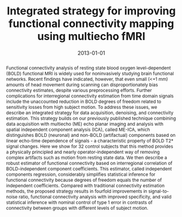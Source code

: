 ---
title: "Integrated strategy for improving functional connectivity mapping using multiecho fMRI"
date: 2013-01-01
authors_string: Prantik Kundu, Noah Brenowitz, Valerie Voon, Yulia Worbe, Petra Vértes, Souheil Inati, Ziad Saad, Peter Bandettini, Edward Bullmore
authors:
   - Prantik Kundu
   - Noah Brenowitz
   - Valerie Voon
   - Yulia Worbe
   - Petra Vértes
   - Souheil Inati
   - Ziad Saad
   - Peter Bandettini
   - Edward Bullmore
author_ids:
   - prantik_kundu
   - peter_bandettini
journal: 'Proceedings of National Academy of Sciences'
volume: 110
issue: 40
pages: 16187-16192
book_title: ''
publisher: ''
abstract: 'Functional connectivity analysis of resting state blood oxygen level-dependent (BOLD) functional MRI is widely used for noninvasively studying brain functional networks. Recent findings have indicated, however, that even small (<=1 mm) amounts of head movement during scanning can disproportionately bias connectivity estimates, despite various preprocessing efforts. Further complications for interregional connectivity estimation from time domain signals include the unaccounted reduction in BOLD degrees of freedom related to sensitivity losses from high subject motion. To address these issues, we describe an integrated strategy for data acquisition, denoising, and connectivity estimation. This strategy builds on our previously published technique combining data acquisition with multiecho (ME) echo planar imaging and analysis with spatial independent component analysis (ICA), called ME-ICA, which distinguishes BOLD (neuronal) and non-BOLD (artifactual) components based on linear echo-time dependence of signals - a characteristic property of BOLD T2* signal changes. Here we show for 32 control subjects that this method provides a physically principled and nearly operator-independent way of removing complex artifacts such as motion from resting state data. We then describe a robust estimator of functional connectivity based on interregional correlation of BOLD-independent component coefficients. This estimator, called independent components regression, considerably simplifies statistical inference for functional connectivity because degrees of freedom equals the number of independent coefficients. Compared with traditional connectivity estimation methods, the proposed strategy results in fourfold improvements in signal-to-noise ratio, functional connectivity analysis with improved specificity, and valid statistical inference with nominal control of type 1 error in contrasts of connectivity between groups with different levels of subject motion.'
project_id: multi_echo
paper_url: https://www.pnas.org/doi/full/10.1073/pnas.1301725110
doi: 10.1073/pnas.1301725110
data_loc: ''
code_loc: ''
file: '/assets/publications/'
file_name: ''
type: journal_article
pub_str: ' (2013) Proceedings of National Academy of Sciences 110(40): 16187-16192'
layout: publication 
---